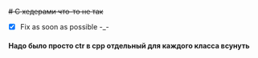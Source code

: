 ~~# C хедерами что-то не так~~

- [X] Fix as soon as possible -_-
#### Надо было просто ctr в cpp отдельный для каждого класса всунуть
